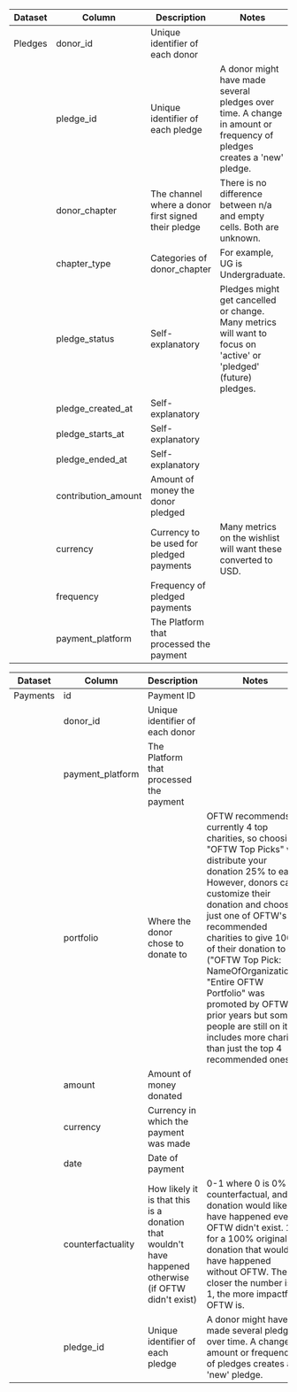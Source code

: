 | Dataset  | Column               | Description                                      | Notes |
|----------|----------------------|--------------------------------------------------|-----------------------------------------------------------------------------------------------------------------------------------------------------------------------------------------------------------------------------------------------------------------------------------------------------------------------------------------------------------------|
| Pledges  | donor_id             | Unique identifier of each donor                 |  |
|          | pledge_id            | Unique identifier of each pledge                | A donor might have made several pledges over time. A change in amount or frequency of pledges creates a 'new' pledge. |
|          | donor_chapter        | The channel where a donor first signed their pledge | There is no difference between n/a and empty cells. Both are unknown. |
|          | chapter_type         | Categories of donor_chapter                     | For example, UG is Undergraduate. |
|          | pledge_status        | Self-explanatory                                | Pledges might get cancelled or change. Many metrics will want to focus on 'active' or 'pledged' (future) pledges. |
|          | pledge_created_at    | Self-explanatory                                |  |
|          | pledge_starts_at     | Self-explanatory                                |  |
|          | pledge_ended_at      | Self-explanatory                                |  |
|          | contribution_amount  | Amount of money the donor pledged              |  |
|          | currency             | Currency to be used for pledged payments       | Many metrics on the wishlist will want these converted to USD. |
|          | frequency            | Frequency of pledged payments                  |  |
|          | payment_platform     | The Platform that processed the payment        |  |



| Dataset  | Column               | Description                                      | Notes |
|----------|----------------------|--------------------------------------------------|-----------------------------------------------------------------------------------------------------------------------------------------------------------------------------------------------------------------------------------------------------------------------------------------------------------------------------------------------------------------|
| Payments | id                   | Payment ID                                     |  |
|          | donor_id             | Unique identifier of each donor                 |  |
|          | payment_platform     | The Platform that processed the payment        |  |
|          | portfolio            | Where the donor chose to donate to             | OFTW recommends currently 4 top charities, so choosing "OFTW Top Picks" will distribute your donation 25% to each. However, donors can customize their donation and choose just one of OFTW's recommended charities to give 100% of their donation to ("OFTW Top Pick: NameOfOrganization"). "Entire OFTW Portfolio" was promoted by OFTW in prior years but some people are still on it. It includes more charities than just the top 4 recommended ones. |
|          | amount               | Amount of money donated                        |  |
|          | currency             | Currency in which the payment was made        |  |
|          | date                 | Date of payment                               |  |
|          | counterfactuality    | How likely it is that this is a donation that wouldn't have happened otherwise (if OFTW didn't exist) | 0-1 where 0 is 0% counterfactual, and the donation would likely have happened even if OFTW didn't exist. 1 for a 100% original donation that wouldn't have happened without OFTW. The closer the number is to 1, the more impactful OFTW is. |
|          | pledge_id            | Unique identifier of each pledge               | A donor might have made several pledges over time. A change in amount or frequency of pledges creates a 'new' pledge. |
